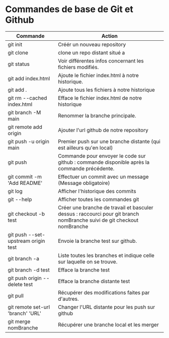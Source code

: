 # Commandes de base de Git et Github

| Commande                                                             | Action                                                                                                                  |
| -------------------------------------------------------------------- | ----------------------------------------------------------------------------------------------------------------------- |
| git init                                                             | Créér un nouveau repository                                                                                             |
| git clone                                                            | clone un repo distant situé a                                                                                           |
| git status                                                           | Voir différentes infos concernant les fichiers modifiés.                                                                |
| git add index.html                                                   | Ajoute le fichier index.html à notre historique.                                                                        |
| git add .                                                            | Ajoute tous les fichiers à notre historique                                                                             |
| git rm --cached index.html                                           | Efface le fichier index.html de notre historique                                                                        |
| git branch -M main                                                   | Renommer la branche principale.                                                                                         |
| git remote add origin <URL> | Ajouter l'url github de notre repository                                                                                |
| git push -u origin main                                              | Premier push sur une branche distante (qui est ailleurs qu'en local)                                                    |
| git push                                                             | Commande pour envoyer le code sur github : commande disponible après la commande précédente.                            |
| git commit -m 'Add README'                                           | Effectuer un commit avec un message (Message obligatoire)                                                               |
| git log                                                              | Afficher l'historique des commits                                                                                       |
| git --help                                                           | Afficher toutes les commandes git                                                                                       |
| git checkout -b test                                                 | Créer une branche de travail et basculer dessus : raccourci pour git branch nomBranche suivi de git checkout nomBranche |
| git push --set-upstream origin test                                  | Envoie la branche test sur github.                                                                                      |
| git branch -a                                                        | Liste toutes les branches et indique celle sur laquelle on se trouve.                                                   |
| git branch -d test                                                   | Efface la branche test                                                                                                  |
| git push origin --delete test                                        | Efface la branche distante test                                                                                         |
| git pull                                                             | Récupérer des modifications faites par d'autres.                                                                        |
| git remote set-url 'branch' 'URL'                                    | Changer l'URL distante pour les push sur github                                                                         |
| git merge nomBranche                                                 | Récupérer une branche local et les merger                                                                               |
